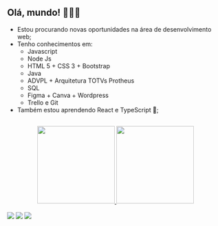 ## Olá, mundo! 👋👋👋

- Estou procurando novas oportunidades na área de desenvolvimento web;
- Tenho conhecimentos em:
    - Javascript
    - Node Js
    - HTML 5 + CSS 3 + Bootstrap
    - Java
    - ADVPL + Arquitetura TOTVs Protheus
    - SQL
    - Figma + Canva + Wordpress
    - Trello e Git
- Também estou aprendendo React e TypeScript 🤯;
## 
<div align="center">
  <a href="https://github.com/PedroAndradeOriginal">
  <img height="180em" src="https://github-readme-stats.vercel.app/api?username=PedroAndradeOriginal&show_icons=true&theme=dracula&include_all_commits=true&count_private=true"/>
  <img height="180em" src="https://github-readme-stats.vercel.app/api/top-langs/?username=PedroAndradeOriginal&layout=compact&langs_count=7&theme=dracula"/>
</div>
<br>   
<div> 
    <a href="https://www.instagram.com/hvit_gorilla/" target="_blank"><img src="https://img.shields.io/badge/-Instagram-%23E4405F?style=for-the-badge&logo=instagram&logoColor=white" target="_blank"></a>
  <a href ="mailto:pedrofreitasdeandrade@gmail.com"><img src="https://img.shields.io/badge/-Gmail-%23333?style=for-the-badge&logo=gmail&logoColor=white" target="_blank"></a>
  <a href="https://www.linkedin.com/in/pedro-andrade-098a1b180/" target="_blank"><img src="https://img.shields.io/badge/-LinkedIn-%230077B5?style=for-the-badge&logo=linkedin&logoColor=white" target="_blank"></a> 
</div>

